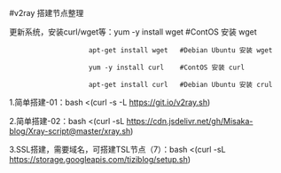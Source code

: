 #v2ray 搭建节点整理

更新系统，安装curl/wget等：yum -y install wget    #ContOS 安装 wget

                        apt-get install wget   #Debian Ubuntu 安装 wget
                        
                        yum -y install curl    #ContOS 安装 curl
                        
                        apt-get install curl   #Debian Ubuntu 安装 crul

1.简单搭建-01：bash <(curl -s -L https://git.io/v2ray.sh)

2.简单搭建-02：bash <(curl -sL https://cdn.jsdelivr.net/gh/Misaka-blog/Xray-script@master/xray.sh)

3.SSL搭建，需要域名，可搭建TSL节点（7）：bash <(curl -sL https://storage.googleapis.com/tiziblog/setup.sh)
